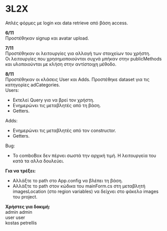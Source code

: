 # 3L2X

Απλές φόρμες με login και data retrieve από βάση access.

**6/11**  
Προστέθηκαν signup και avatar upload.

**7/11**   
Προστέθηκαν οι λειτουργίες για αλλαγή των στοιχείων του χρήστη.  
Οι λειτουργίες που χρησημοποιούνται συχνά μπήκαν στην publicMethods και υλοποιούνται με κλήση στην αντίστοιχη μέθοδο.

**8/11**  
Προστέθηκαν οι κλάσεις User και Adds. Προστέθηκε dataset για τις κατηγορίες adCategories.  
Users:  
* Εκτελεί Query για να βρεί τον χρήστη.  
* Ενημερώνει τις μεταβλητές από τη βάση.  
* Getters.  

Adds:  
* Ενημερώνει τις μεταβλητές από τον constructor.  
* Getters.  

Bug:  
* Το comboBox δεν πέρνει σωστά την αρχική τιμή. Η λειτουργεία του κατά τα αλλα δουλεύει.


**Για να τρέξει:**  
* Αλλάξτε το path στο App.config να βλέπει τη βάση.  
* Αλλάξτε το path στον κώδικα του mainForm.cs στη μεταβλητή imagesLocation (στο region variables) να δείχνει στο φάκελο images του project. 

**Χρήστες για δοκιμή:**  
admin admin  
user user  
kostas petrellis
